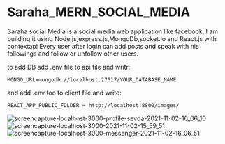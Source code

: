 # Saraha_MERN_SOCIAL_MEDIA
Saraha social Media is a social media web application like facebook, I am building it using Node.js,express.js,MongoDb,socket.io and React.js with contextapi
Every user after login can add posts and speak with his followings and follow or unfollow other users. 

to add DB add .env file to api file and writr:
```
MONGO_URL=mongodb://localhost:27017/YOUR_DATABASE_NAME
```
and add .env too to client file and write:
```
REACT_APP_PUBLIC_FOLDER = http://localhost:8800/images/
```

![screencapture-localhost-3000-profile-sevda-2021-11-02-16_06_10](https://user-images.githubusercontent.com/64332249/139852682-d4da6fe0-93cc-4ead-9b06-dff3faa33bba.png)
![screencapture-localhost-3000-2021-11-02-15_59_51](https://user-images.githubusercontent.com/64332249/139852723-41f6bf0c-2064-4fde-8391-8bbc9cf4cac3.png)
![screencapture-localhost-3000-messenger-2021-11-02-16_06_51](https://user-images.githubusercontent.com/64332249/139852791-bf18be75-fda6-4acf-b84d-9b859f0d31fa.png)

